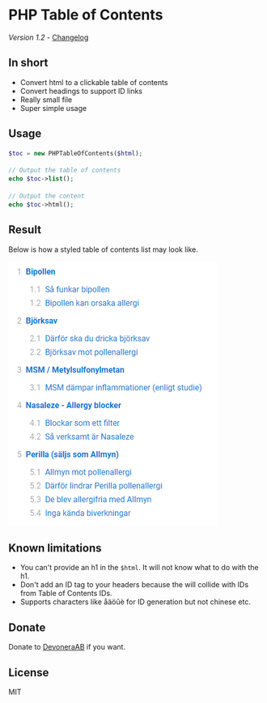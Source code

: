 # PHP Table of Contents

*Version 1.2* - [Changelog](changelog.md)

## In short

- Convert html to a clickable table of contents
- Convert headings to support ID links
- Really small file
- Super simple usage

## Usage

```php
$toc = new PHPTableOfContents($html);

// Output the table of contents
echo $toc->list();

// Output the content
echo $toc->html();
```

## Result

Below is how a styled table of contents list may look like.

![Screenshot](screenshot.png)

## Known limitations

- You can't provide an h1 in the `$html`. It will not know what to do with the h1.
- Don't add an ID tag to your headers because the will collide with IDs from Table of Contents IDs.
- Supports characters like åäöûè for ID generation but not chinese etc.

## Donate

Donate to [DevoneraAB](https://www.paypal.me/DevoneraAB) if you want.

## License

MIT